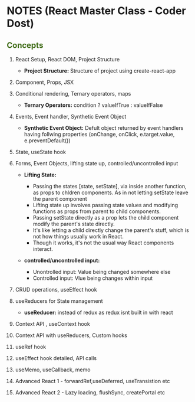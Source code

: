 <h1>NOTES (React Master Class - Coder Dost)</h1>

<h2 style="color: #416D19;">Concepts</h2>

1. React Setup, React DOM, Project Structure
   - **Project Structure:** Structure of project using create-react-app
2. Component, Props, JSX
3. Conditional rendering, Ternary operators, maps
   - **Ternary Operators:** condition ? valueIfTrue : valueIfFalse
4. Events, Event handler, Synthetic Event Object
   - **Synthetic Event Object:** Defult object returned by event handlers having follwing properties (onChange, onClick, e.target.value, e.preventDefault())
5. State, useState hook
6. Forms, Event Objects, lifting state up, controlled/uncontrolled input
   - **Lifting State:**
        - Passing the states [state, setState], via inside another function, as props to chldren components. As in not letting setState leave the parent component
        - Lifting state up involves passing state values and modifying functions as props from parent to child components.
        - Passing setState directly as a prop lets the child component modify the parent's state directly.
        - It's like letting a child directly change the parent's stuff, which is not how things usually work in React.
        - Though it works, it's not the usual way React components interact.

    - **controlled/uncontrolled input:**
        - Unontrolled input: Value being changed somewhere else
        - Controlled input: Vlue being changes within input

7. CRUD operations, useEffect hook
8. useReducers for State management
   - **useReducer:** instead of redux as redux isnt built in with react
9. Context API , useContext hook
10. Context API with useReducers, Custom hooks
11. useRef hook
12. useEffect hook detailed, API calls
13. useMemo, useCallback, memo
14. Advanced React 1 - forwardRef,useDeferred, useTransistion etc
15. Advanced React 2 - Lazy loading, flushSync, createPortal etc
